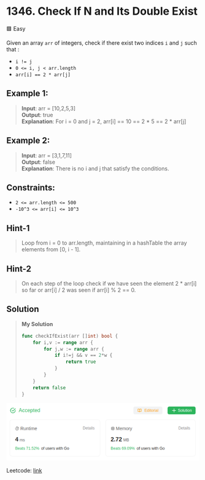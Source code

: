 # 1346. Check If N and Its Double Exist
🟩 Easy

Given an array `arr` of integers, check if there exist two indices `i` and `j` such that :

* `i != j`
* `0 <= i, j < arr.length`
* `arr[i] == 2 * arr[j]`

## Example 1:
> **Input**: arr = [10,2,5,3] \
> **Output**: true \
> **Explanation**: For i = 0 and j = 2, arr[i] == 10 == 2 * 5 == 2 * arr[j]

## Example 2:
> **Input**: arr = [3,1,7,11] \
> **Output**: false \
> **Explanation**: There is no i and j that satisfy the conditions.

## Constraints:
* `2 <= arr.length <= 500`
* `-10^3 <= arr[i] <= 10^3`

## Hint-1
> Loop from i = 0 to arr.length, maintaining in a hashTable the array elements from [0, i - 1].

## Hint-2
> On each step of the loop check if we have seen the element 2 * arr[i] so far or arr[i] / 2 was seen if arr[i] % 2 == 0.

## Solution
> **My Solution**
> ```go
> func checkIfExist(arr []int) bool {
>     for i,v := range arr {
>         for j,w := range arr {
>             if i!=j && v == 2*w {
>                 return true
>             }
>         }
>     }
>     return false
> }
> ```

![result](1346.png)

Leetcode: [link](https://leetcode.com/problems/check-if-n-and-its-double-exist/description/)